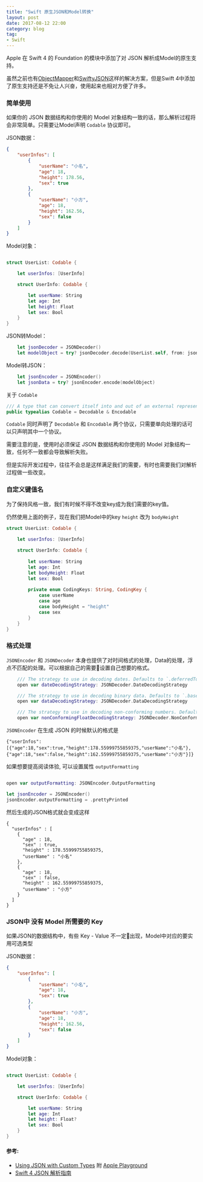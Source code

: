 ```yaml
---
title: "Swift 原生JSON和Model转换"
layout: post
date: 2017-08-12 22:00
category: blog
tag:
- Swift
---
```


Apple 在 Swift 4 的 Foundation 的模块中添加了对 JSON 解析成Model的原生支持。

虽然之前也有[ObjectMapper](https://github.com/Hearst-DD/ObjectMapper)和[SwiftyJSON](https://github.com/SwiftyJSON/SwiftyJSON)这样的解决方案，但是Swift 4中添加了原生支持还是不免让人兴奋，使用起来也相对方便了许多。

### 简单使用

如果你的 JSON 数据结构和你使用的 Model 对象结构一致的话，那么解析过程将会非常简单。只需要让Model声明 `Codable` 协议即可。

JSON数据：
```json
{
    "userInfos": [
        {
            "userName": "小名",
            "age": 18,
            "height": 178.56,
            "sex": true
        },
        {
            "userName": "小方",
            "age": 18,
            "height": 162.56,
            "sex": false
        }
    ]
}
```

Model对象：
```swift

struct UserList: Codable {

    let userInfos: [UserInfo]

    struct UserInfo: Codable {

        let userName: String
        let age: Int
        let height: Float
        let sex: Bool
    }
}
```

JSON转Model：
```swift
    let jsonDecoder = JSONDecoder()
    let modelObject = try? jsonDecoder.decode(UserList.self, from: jsonData)
```

Model转JSON：
```swift
    let jsonEncoder = JSONEncoder()
    let jsonData = try? jsonEncoder.encode(modelObject)
```

关于 `Codable`
```swift
/// A type that can convert itself into and out of an external representation.
public typealias Codable = Decodable & Encodable
```

`Codable` 同时声明了 `Decodable` 和 `Encodable` 两个协议，只需要单向处理的话可以只声明其中一个协议。

需要注意的是，使用时必须保证 JSON 数据结构和你使用的 Model 对象结构一致，任何不一致都会导致解析失败。

但是实际开发过程中，往往不会总是这样满足我们的需要，有时也需要我们对解析过程做一些改变。

### 自定义键值名

为了保持风格一致，我们有时候不得不改变key成为我们需要的key值。

仍然使用上面的例子，现在我们把Model中的key `height` 改为 `bodyHeight`

```swift
struct UserList: Codable {

    let userInfos: [UserInfo]
    
    struct UserInfo: Codable {
        
        let userName: String
        let age: Int
        let bodyHeight: Float
        let sex: Bool
        
        private enum CodingKeys: String, CodingKey {
            case userName
            case age
            case bodyHeight = "height"
            case sex
        }
    }
}
```

### 格式处理

`JSONEncoder` 和 `JSONDecoder` 本身也提供了对时间格式的处理，Data的处理，浮点不匹配的处理。可以根据自己的需要设置自己想要的格式。

```swift
    /// The strategy to use in decoding dates. Defaults to `.deferredToDate`.
    open var dateDecodingStrategy: JSONDecoder.DateDecodingStrategy

    /// The strategy to use in decoding binary data. Defaults to `.base64`.
    open var dataDecodingStrategy: JSONDecoder.DataDecodingStrategy

    /// The strategy to use in decoding non-conforming numbers. Defaults to `.throw`.
    open var nonConformingFloatDecodingStrategy: JSONDecoder.NonConformingFloatDecodingStrategy
```

`JSONEncoder` 在生成 JSON 的时候默认的格式是
```
{"userInfos":[{"age":18,"sex":true,"height":178.55999755859375,"userName":"小名"},{"age":18,"sex":false,"height":162.55999755859375,"userName":"小方"}]}
```

如果想要提高阅读体验, 可以设置属性 `outputFormatting`

```swift

open var outputFormatting: JSONEncoder.OutputFormatting

let jsonEncoder = JSONEncoder()
jsonEncoder.outputFormatting = .prettyPrinted

```

然后生成的JSON格式就会变成这样

```
{
  "userInfos" : [
    {
      "age" : 18,
      "sex" : true,
      "height" : 178.55999755859375,
      "userName" : "小名"
    },
    {
      "age" : 18,
      "sex" : false,
      "height" : 162.55999755859375,
      "userName" : "小方"
    }
  ]
}
```

### JSON中 没有 Model 所需要的 Key

如果JSON的数据结构中，有些 Key - Value 不一定出现，Model中对应的要实用可选类型

JSON数据：
```json
{
    "userInfos": [
        {
            "userName": "小名",
            "age": 18,
            "sex": true
        },
        {
            "userName": "小方",
            "age": 18,
            "height": 162.56,
            "sex": false
        }
    ]
}
```

Model对象：
```swift

struct UserList: Codable {

    let userInfos: [UserInfo]

    struct UserInfo: Codable {

        let userName: String
        let age: Int
        let height: Float?
        let sex: Bool
    }
}
```

#### 参考:
* [Using JSON with Custom Types](https://developer.apple.com/documentation/foundation/archives_and_serialization/using_json_with_custom_types) 附 [Apple Playground](https://docs-assets.developer.apple.com/published/3025f0dbf0/UsingJSONwithCustomTypes.zip)
* [Swift 4 JSON 解析指南](https://bignerdcoding.com/archives/37.html)

